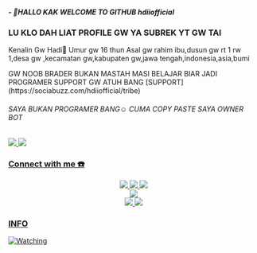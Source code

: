 <h5>- 👋HALLO KAK WELCOME TO GITHUB hdiiofficial</h5>
 <h3>LU KLO DAH LIAT PROFILE GW YA SUBREK YT GW TAI</h3>
<p>
Kenalin Gw Hadi👋
Umur gw 16 thun 
Asal gw rahim ibu,dusun gw rt 1 rw 1,desa gw ,kecamatan gw,kabupaten gw,jawa tengah,indonesia,asia,bumi
</p>
GW NOOB BRADER 
BUKAN MASTAH
MASI BELAJAR BIAR JADI PROGRAMER
SUPPORT GW ATUH BANG [SUPPORT](https://sociabuzz.com/hdiiofficial/tribe)
<h6>SAYA BUKAN PROGRAMER BANG☺️ CUMA COPY PASTE
SAYA OWNER BOT</h6>
<a href="https://t.me/hdiiofficial_bot"><img src="https://img.shields.io/badge/Telegram-%230088cc.svg?&style=for-the-badge&logo=telegram&logoColor=white" />
<a href="https://wa.me/12342221977"><img src="https://img.shields.io/badge/WhatsApp-25D366?style=for-the-badge&logo=whatsapp&logoColor=white" />



### Connect with me ☎️
<p align="center">
  <a href="https://instagram.com/hdiiofficial"><img src="https://img.shields.io/badge/Instagram-E4405F?style=for-the-badge&logo=instagram&logoColor=white"/> 
  <a href="https://wa.me/18773291551"><img src="https://img.shields.io/badge/WhatsApp-25D366?style=for-the-badge&logo=whatsapp&logoColor=white" />
  <a href="https://t.me/hdiiofficial"><img src="https://img.shields.io/badge/Telegram-%230088cc.svg?&style=for-the-badge&logo=telegram&logoColor=white" /> <br>
  <a href="https://youtu.be/WgeItwiifYs"><img src="https://img.shields.io/badge/YouTube-hdiiofficial-ff0000?style=for-the-badge&logo=youtube&logoColor=ff0000&link=https://youtube.com/channel/UCQGj68QT7OTmrpZL2NFVXoQ" /><br>
  <a name=hdiiofficial&label=VIEWS&style=flat-square&color=orange" />
  <a href="https://github.com/hdiiofficial"><img src="https://img.shields.io/badge/-GitHub-black?style=flat-square&logo=github" /> 
  <a href="https://youtube.com/channel/UCQGj68QT7OTmrpZL2NFVXoQ"><img src="https://img.shields.io/youtube/channel/subscribers/UCQGj68QT7OTmrpZL2NFVXoQ?style=social" /> <br>
</p>

### INFO
<p><a href="https://komarev.com/ghpvc/?username=hdiiofficial&color=blue&style=flat-square&label=TOTAL+Views"><img title="Watching" src="https://komarev.com/ghpvc/?username=hdiiofficial&color=blue&style=flat-square&label=TOTAL+View"></a>
</p>

<script async src="https://telegram.org/js/telegram-widget.js?15" data-telegram-login="samplebot" data-size="large" data-onauth="onTelegramAuth(user)" data-request-access="write"></script>
<script type="text/javascript">
  function onTelegramAuth(user) {
    alert('Logged in as ' + user.first_name + ' ' + user.last_name + ' (' + user.id + (user.username ? ', @' + user.username : '') + ')');
  }
</script>
